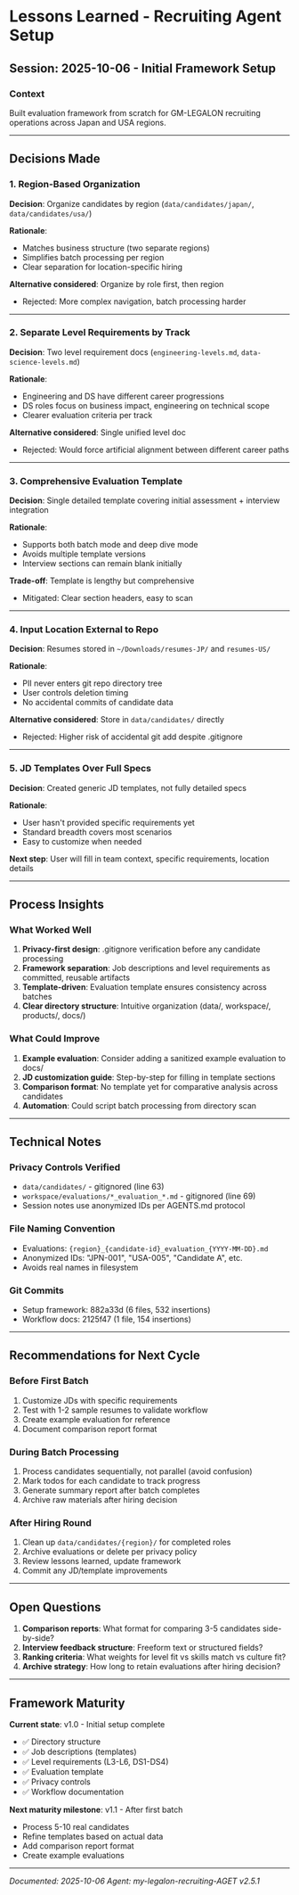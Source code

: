 # Lessons Learned - Recruiting Agent Setup

## Session: 2025-10-06 - Initial Framework Setup

### Context
Built evaluation framework from scratch for GM-LEGALON recruiting operations across Japan and USA regions.

---

## Decisions Made

### 1. Region-Based Organization
**Decision**: Organize candidates by region (`data/candidates/japan/`, `data/candidates/usa/`)

**Rationale**:
- Matches business structure (two separate regions)
- Simplifies batch processing per region
- Clear separation for location-specific hiring

**Alternative considered**: Organize by role first, then region
- Rejected: More complex navigation, batch processing harder

---

### 2. Separate Level Requirements by Track
**Decision**: Two level requirement docs (`engineering-levels.md`, `data-science-levels.md`)

**Rationale**:
- Engineering and DS have different career progressions
- DS roles focus on business impact, engineering on technical scope
- Clearer evaluation criteria per track

**Alternative considered**: Single unified level doc
- Rejected: Would force artificial alignment between different career paths

---

### 3. Comprehensive Evaluation Template
**Decision**: Single detailed template covering initial assessment + interview integration

**Rationale**:
- Supports both batch mode and deep dive mode
- Avoids multiple template versions
- Interview sections can remain blank initially

**Trade-off**: Template is lengthy but comprehensive
- Mitigated: Clear section headers, easy to scan

---

### 4. Input Location External to Repo
**Decision**: Resumes stored in `~/Downloads/resumes-JP/` and `resumes-US/`

**Rationale**:
- PII never enters git repo directory tree
- User controls deletion timing
- No accidental commits of candidate data

**Alternative considered**: Store in `data/candidates/` directly
- Rejected: Higher risk of accidental git add despite .gitignore

---

### 5. JD Templates Over Full Specs
**Decision**: Created generic JD templates, not fully detailed specs

**Rationale**:
- User hasn't provided specific requirements yet
- Standard breadth covers most scenarios
- Easy to customize when needed

**Next step**: User will fill in team context, specific requirements, location details

---

## Process Insights

### What Worked Well
1. **Privacy-first design**: .gitignore verification before any candidate processing
2. **Framework separation**: Job descriptions and level requirements as committed, reusable artifacts
3. **Template-driven**: Evaluation template ensures consistency across batches
4. **Clear directory structure**: Intuitive organization (data/, workspace/, products/, docs/)

### What Could Improve
1. **Example evaluation**: Consider adding a sanitized example evaluation to docs/
2. **JD customization guide**: Step-by-step for filling in template sections
3. **Comparison format**: No template yet for comparative analysis across candidates
4. **Automation**: Could script batch processing from directory scan

---

## Technical Notes

### Privacy Controls Verified
- `data/candidates/` - gitignored (line 63)
- `workspace/evaluations/*_evaluation_*.md` - gitignored (line 69)
- Session notes use anonymized IDs per AGENTS.md protocol

### File Naming Convention
- Evaluations: `{region}_{candidate-id}_evaluation_{YYYY-MM-DD}.md`
- Anonymized IDs: "JPN-001", "USA-005", "Candidate A", etc.
- Avoids real names in filesystem

### Git Commits
- Setup framework: 882a33d (6 files, 532 insertions)
- Workflow docs: 2125f47 (1 file, 154 insertions)

---

## Recommendations for Next Cycle

### Before First Batch
1. Customize JDs with specific requirements
2. Test with 1-2 sample resumes to validate workflow
3. Create example evaluation for reference
4. Document comparison report format

### During Batch Processing
1. Process candidates sequentially, not parallel (avoid confusion)
2. Mark todos for each candidate to track progress
3. Generate summary report after batch completes
4. Archive raw materials after hiring decision

### After Hiring Round
1. Clean up `data/candidates/{region}/` for completed roles
2. Archive evaluations or delete per privacy policy
3. Review lessons learned, update framework
4. Commit any JD/template improvements

---

## Open Questions

1. **Comparison reports**: What format for comparing 3-5 candidates side-by-side?
2. **Interview feedback structure**: Freeform text or structured fields?
3. **Ranking criteria**: What weights for level fit vs skills match vs culture fit?
4. **Archive strategy**: How long to retain evaluations after hiring decision?

---

## Framework Maturity

**Current state**: v1.0 - Initial setup complete
- ✅ Directory structure
- ✅ Job descriptions (templates)
- ✅ Level requirements (L3-L6, DS1-DS4)
- ✅ Evaluation template
- ✅ Privacy controls
- ✅ Workflow documentation

**Next maturity milestone**: v1.1 - After first batch
- Process 5-10 real candidates
- Refine templates based on actual data
- Add comparison report format
- Create example evaluations

---

*Documented: 2025-10-06*
*Agent: my-legalon-recruiting-AGET v2.5.1*
